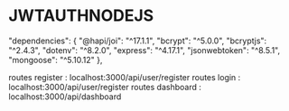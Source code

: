 # JWTAUTHNODEJS

"dependencies": {
    "@hapi/joi": "^17.1.1",
    "bcrypt": "^5.0.0",
    "bcryptjs": "^2.4.3",
    "dotenv": "^8.2.0",
    "express": "^4.17.1",
    "jsonwebtoken": "^8.5.1",
    "mongoose": "^5.10.12"
  },

routes register : localhost:3000/api/user/register
routes login : localhost:3000/api/user/register
routes dashboard : localhost:3000/api/dashboard
